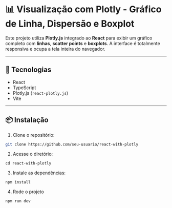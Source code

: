 # 📊 Visualização com Plotly - Gráfico de Linha, Dispersão e Boxplot

Este projeto utiliza **Plotly.js** integrado ao **React** para exibir um gráfico completo com **linhas**, **scatter points** e **boxplots**. A interface é totalmente responsiva e ocupa a tela inteira do navegador.

---

## 🚀 Tecnologias

- React
- TypeScript
- Plotly.js (`react-plotly.js`)
- Vite

---

## 📦 Instalação

1. Clone o repositório:
```bash
git clone https://github.com/seu-usuario/react-with-plotly
```
2. Acesse o diretório:
```
cd react-with-plotly
```
3. Instale as dependências:
```
npm install
```
4. Rode o projeto
```
npm run dev
```
